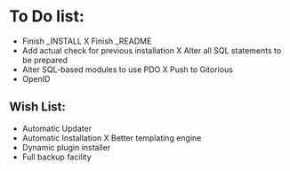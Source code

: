
To Do list:
======

- Finish _INSTALL
X Finish _README
- Add actual check for previous installation
X Alter all SQL statements to be prepared
- Alter SQL-based modules to use PDO
X Push to Gitorious
- OpenID


Wish List:
------

- Automatic Updater
- Automatic Installation
X Better templating engine
- Dynamic plugin installer
- Full backup facility
